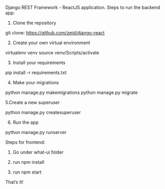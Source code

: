 Django REST Framework - ReactJS application.
Steps to run the backend app:

1. Clone the repository

git clone: https://github.com/zejd/django-react

2. Create your own virtual environment

virtualenv venv
source venv/Scripts/activate

3. Install your requirements

pip install -r requirements.txt

4. Make your migrations

python manage.py makemigrations
python manage.py migrate

5.Create a new superuser

python manage.py createsuperuser

6. Run the app

python manage.py runserver

Steps for frontend:

1. Go under what-ui folder

2. run npm install

3. run npm start

That’s it!
